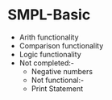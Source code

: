 # SMPL-Basic
 - Arith functionality
 - Comparison functionality
 - Logic functionality
 - Not completed:-
 	- Negative numbers
	- Not functional:-
	 - Print Statement
